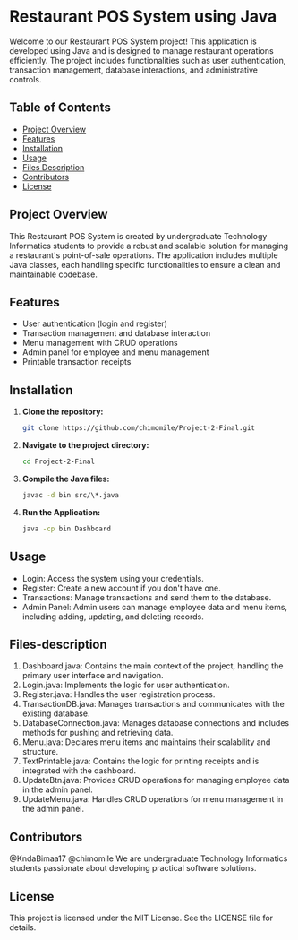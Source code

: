 # Restaurant POS System using Java

Welcome to our Restaurant POS System project! This application is developed using Java and is designed to manage restaurant operations efficiently. The project includes functionalities such as user authentication, transaction management, database interactions, and administrative controls.

## Table of Contents

- [Project Overview](#project-overview)
- [Features](#features)
- [Installation](#installation)
- [Usage](#usage)
- [Files Description](#files-description)
- [Contributors](#contributors)
- [License](#license)

## Project Overview

This Restaurant POS System is created by undergraduate Technology Informatics students to provide a robust and scalable solution for managing a restaurant's point-of-sale operations. The application includes multiple Java classes, each handling specific functionalities to ensure a clean and maintainable codebase.

## Features

- User authentication (login and register)
- Transaction management and database interaction
- Menu management with CRUD operations
- Admin panel for employee and menu management
- Printable transaction receipts

## Installation

1. **Clone the repository:**

   ```bash
   git clone https://github.com/chimomile/Project-2-Final.git

   ```

2. **Navigate to the project directory:**

   ```bash
   cd Project-2-Final
   ```

3. **Compile the Java files:**

   ```bash
   javac -d bin src/\*.java
   ```

5. **Run the Application:**
   ```bash
   java -cp bin Dashboard
   ```

## Usage

- Login: Access the system using your credentials.
- Register: Create a new account if you don't have one.
- Transactions: Manage transactions and send them to the database.
- Admin Panel: Admin users can manage employee data and menu items, including adding, updating, and deleting records.

## Files-description

1. Dashboard.java: Contains the main context of the project, handling the primary user interface and navigation.
2. Login.java: Implements the logic for user authentication.
3. Register.java: Handles the user registration process.
4. TransactionDB.java: Manages transactions and communicates with the existing database.
5. DatabaseConnection.java: Manages database connections and includes methods for pushing and retrieving data.
6. Menu.java: Declares menu items and maintains their scalability and structure.
7. TextPrintable.java: Contains the logic for printing receipts and is integrated with the dashboard.
8. UpdateBtn.java: Provides CRUD operations for managing employee data in the admin panel.
9. UpdateMenu.java: Handles CRUD operations for menu management in the admin panel.

## Contributors

@KndaBimaa17
@chimomile
We are undergraduate Technology Informatics students passionate about developing practical software solutions.

## License

This project is licensed under the MIT License. See the LICENSE file for details.
